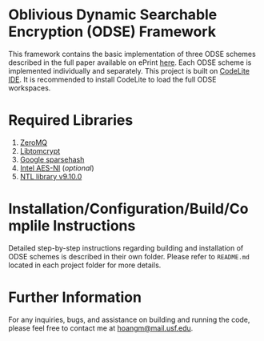 # Oblivious Dynamic Searchable Encryption (ODSE) Framework

This framework contains the basic implementation of three ODSE schemes described in the full paper available on ePrint [here](https://eprint.iacr.org/2017/1158). Each ODSE scheme is implemented individually and separately. This project is built on [CodeLite IDE](http://codelite.org). It is recommended to install CodeLite to load the full ODSE workspaces. 


# Required Libraries

1. [ZeroMQ](http://zeromq.org/intro:get-the-software)
2. [Libtomcrypt](https://github.com/libtom/libtomcrypt)
3. [Google sparsehash](https://github.com/sparsehash/sparsehash)
4. [Intel AES-NI](https://software.intel.com/en-us/articles/download-the-intel-aesni-sample-library) (*optional*)
5. [NTL library v9.10.0](http://www.shoup.net/ntl/download.html) 

# Installation/Configuration/Build/Complile Instructions

Detailed step-by-step instructions regarding building and installation of ODSE schemes is described in their own folder. Please refer to ``README.md`` located in each project folder for more details.

# Further Information
For any inquiries, bugs, and assistance on building and running the code, please feel free to contact me at [hoangm@mail.usf.edu](hoangm@mail.usf.edu).
